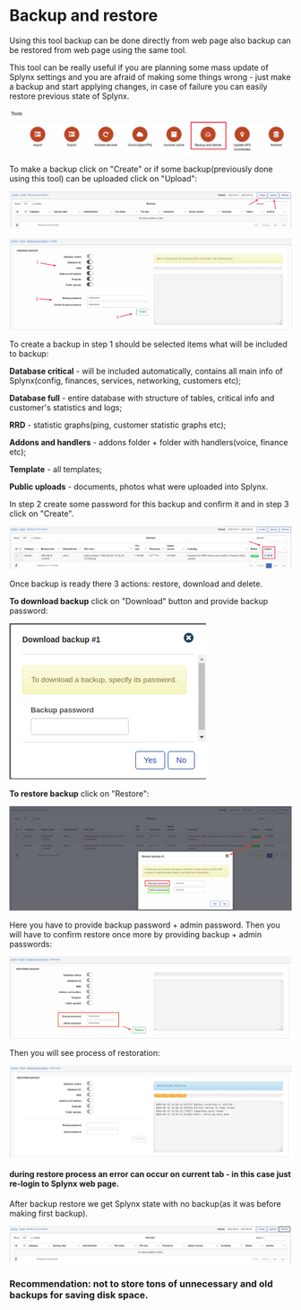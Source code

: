 Backup and restore
====

Using this tool backup can be done directly from web page also backup can be restored from web page using the same tool.

This tool can be really useful if you are planning some mass update of Splynx settings and you are afraid of making some things wrong - just make a backup and start applying changes, in case of failure you can easily restore previous state of Splynx.

![icon](icon.png)

To make a backup click on "Create" or if some backup(previously done using this tool) can be uploaded click on "Upload":

![view](view.png)

![create](backup.png)

To create a backup in step 1 should be selected items what will be included to backup:

**Database critical** - will be included automatically, contains all main info of Splynx(config, finances, services, networking, customers etc);

**Database full** -  entire database with structure of tables, critical info and customer's statistics and logs;

**RRD** - statistic graphs(ping, customer statistic graphs etc);

**Addons and handlers** - addons folder + folder with handlers(voice, finance etc);

**Template** - all templates;

**Public uploads** - documents, photos what were uploaded into Splynx.

In step 2 create some password for this backup and confirm it and in step 3 click on "Create".

![actions](created_backup.png)

Once backup is ready there 3 actions: restore, download and delete.

**To download backup** click on "Download" button and provide backup password:

![download](download_password.png)

**To restore backup** click on "Restore":

![restore](restore_backup.png)

Here you have to provide backup password + admin password. Then you will have to confirm restore once more by providing backup + admin passwords:

![confirm](confirm_restore.png)

Then you will see process of restoration:

![restore](restore_process.png)

#### during restore process an error can occur on current tab - in this case just re-login to Splynx web page.

After backup restore we get Splynx state with no backup(as it was before making first backup).

![result](result.png)


### Recommendation: not to store tons of unnecessary and old backups for saving disk space. 
